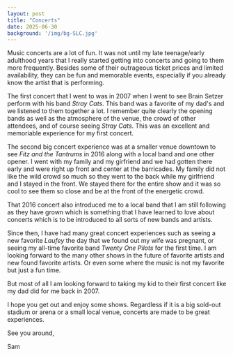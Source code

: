 ```yaml
---
layout: post
title: "Concerts"
date: 2025-06-30
background: '/img/bg-SLC.jpg'
---
```

Music concerts are a lot of fun. It was not until my late teenage/early adulthood years that I really started getting into concerts and going to them more frequently. Besides some of their outrageous ticket prices and limited availability, they can be fun and memorable events, especially if you already know the artist that is performing.

The first concert that I went to was in 2007 when I went to see Brain Setzer perform with his band *Stray Cats*. This band was a favorite of my dad's and we listened to them together a lot. I remember quite clearly the opening bands as well as the atmosphere of the venue, the crowd of other attendees, and of course seeing *Stray Cats*. This was an excellent and memoriable experience for my first concert.

The second big concert experience was at a smaller venue downtown to see *Fitz and the Tantrums* in 2016 along with a local band and one other opener. I went with my family and my girfriend and we had gotten there early and were right up front and center at the barricades. My family did not like the wild crowd so much so they went to the back while my girlfriend and I stayed in the front. We stayed there for the entire show and it was so cool to see them so close and be at the front of the energetic crowd.

That 2016 concert also introduced me to a local band that I am still following as they have grown which is something that I have learned to love about concerts which is to be introduced to all sorts of new bands and artists.

Since then, I have had many great concert experiences such as seeing a new favorite *Laufey* the day that we found out my wife was pregnant, or seeing my all-time favorite band *Twenty One Pilots* for the first time. I am looking forward to the many other shows in the future of favorite artists and new found favorite artists. Or even some where the music is not my favorite but just a fun time.

But most of all I am looking forward to taking my kid to their first concert like my dad did for me back in 2007.

I hope you get out and enjoy some shows. Regardless if it is a big sold-out stadium or arena or a small local venue, concerts are made to be great experiences.

See you around,

Sam
